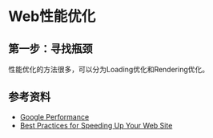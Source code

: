 # Web性能优化

## 第一步：寻找瓶颈

性能优化的方法很多，可以分为Loading优化和Rendering优化。


## 参考资料

* [Google Performance](https://developers.google.com/web/fundamentals/performance/why-performance-matters/)
* [Best Practices for Speeding Up Your Web Site](https://developer.yahoo.com/performance/rules.html?guccounter=1)